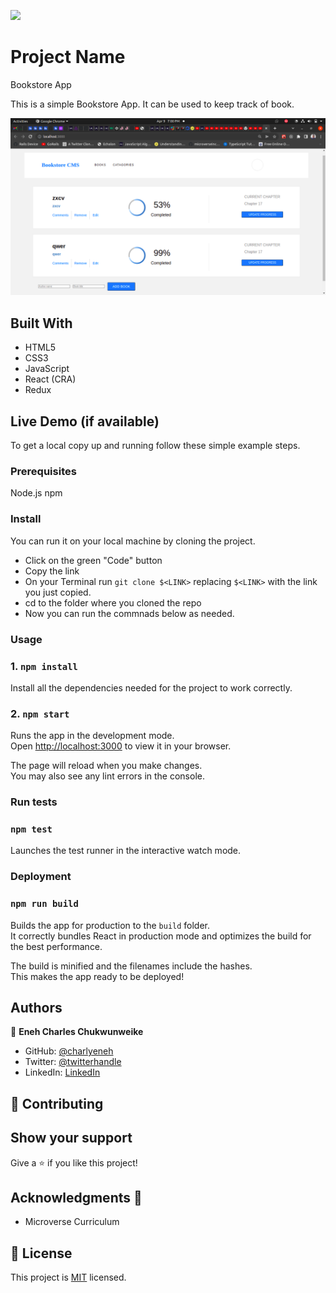 ![](https://img.shields.io/badge/Microverse-blueviolet)

# Project Name
Bookstore App

This is a simple Bookstore App. It can be used to keep track of book.

![screenshot](./src/images/Screenshot.png)
## Built With

- HTML5
- CSS3
- JavaScript
- React (CRA)
- Redux

## Live Demo (if available)

To get a local copy up and running follow these simple example steps.

### Prerequisites

Node.js
npm

### Install

You can run it on your local machine by cloning the project.
  - Click on the green "Code" button
  - Copy the link
  - On your Terminal run `git clone $<LINK>` replacing `$<LINK>` with the link you just copied.
  - cd to the folder where you cloned the repo
  - Now you can run the commnads below as needed. 

### Usage
### 1. `npm install`

Install all the dependencies needed for the project to work correctly.

### 2. `npm start`

Runs the app in the development mode.\
Open [http://localhost:3000](http://localhost:3000) to view it in your browser.

The page will reload when you make changes.\
You may also see any lint errors in the console.

### Run tests
### `npm test`

Launches the test runner in the interactive watch mode.

### Deployment
### `npm run build`

Builds the app for production to the `build` folder.\
It correctly bundles React in production mode and optimizes the build for the best performance.

The build is minified and the filenames include the hashes.\
This makes the app ready to be deployed!

## Authors

👤 **Eneh Charles Chukwunweike**

- GitHub: [@charlyeneh](https://github.com/charlyeneh)
- Twitter: [@twitterhandle](https://twitter.com/ProgrammerBaby?s=09)
- LinkedIn: [LinkedIn](https://www.linkedin.com/in/charles-chukwunweike-eneh/)

## 🤝 Contributing

## Show your support

Give a ⭐️ if you like this project!

## Acknowledgments 🤝

- Microverse Curriculum

## 📝 License

This project is [MIT](./MIT.md) licensed.

